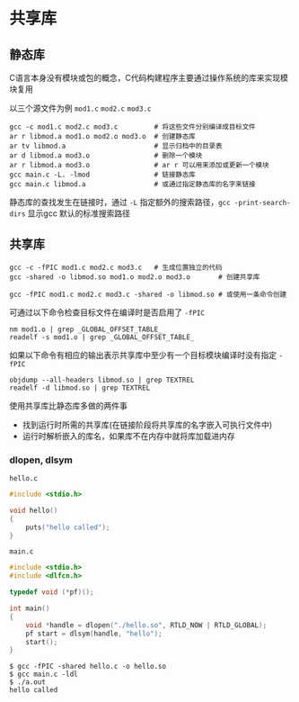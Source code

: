 # 共享库

## 静态库

C语言本身没有模块或包的概念，C代码构建程序主要通过操作系统的库来实现模块复用

以三个源文件为例 `mod1.c` `mod2.c`  `mod3.c`

```shell
gcc -c mod1.c mod2.c mod3.c         # 将这些文件分别编译成目标文件
ar r libmod.a mod1.o mod2.o mod3.o  # 创建静态库
ar tv libmod.a                      # 显示归档中的目录表
ar d libmod.a mod3.o                # 删除一个模块
ar r libmod.a mod3.o                # ar r 可以用来添加或更新一个模块
gcc main.c -L. -lmod                # 链接静态库
gcc main.c libmod.a                 # 或通过指定静态库的名字来链接
```

静态库的查找发生在链接时，通过 `-L` 指定额外的搜索路径，`gcc -print-search-dirs` 显示gcc 默认的标准搜索路径

## 共享库

```shell
gcc -c -fPIC mod1.c mod2.c mod3.c   # 生成位置独立的代码
gcc -shared -o libmod.so mod1.o mod2.o mod3.o       # 创建共享库

gcc -fPIC mod1.c mod2.c mod3.c -shared -o libmod.so # 或使用一条命令创建
```

可通过以下命令检查目标文件在编译时是否启用了 `-fPIC`

```shell
nm mod1.o | grep _GLOBAL_OFFSET_TABLE_
readelf -s mod1.o | grep _GLOBAL_OFFSET_TABLE_
```

如果以下命令有相应的输出表示共享库中至少有一个目标模块编译时没有指定 `-fPIC`

```shell
objdump --all-headers libmod.so | grep TEXTREL
readelf -d libmod.so | grep TEXTREL
```

使用共享库比静态库多做的两件事

- 找到运行时所需的共享库(在链接阶段将共享库的名字嵌入可执行文件中)
- 运行时解析嵌入的库名，如果库不在内存中就将库加载进内存

### dlopen, dlsym

`hello.c`

```c
#include <stdio.h>

void hello()
{
    puts("hello called");
}
```

`main.c`

```c
#include <stdio.h>
#include <dlfcn.h>

typedef void (*pf)();

int main()
{
    void *handle = dlopen("./hello.so", RTLD_NOW | RTLD_GLOBAL);
    pf start = dlsym(handle, "hello");
    start();
}
```

```shell
$ gcc -fPIC -shared hello.c -o hello.so
$ gcc main.c -ldl
$ ./a.out
hello called
```
